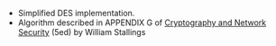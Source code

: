 * Simplified DES implementation.
* Algorithm described in APPENDIX G of [Cryptography and Network Security](http://williamstallings.com/Cryptography/) (5ed) by William Stallings